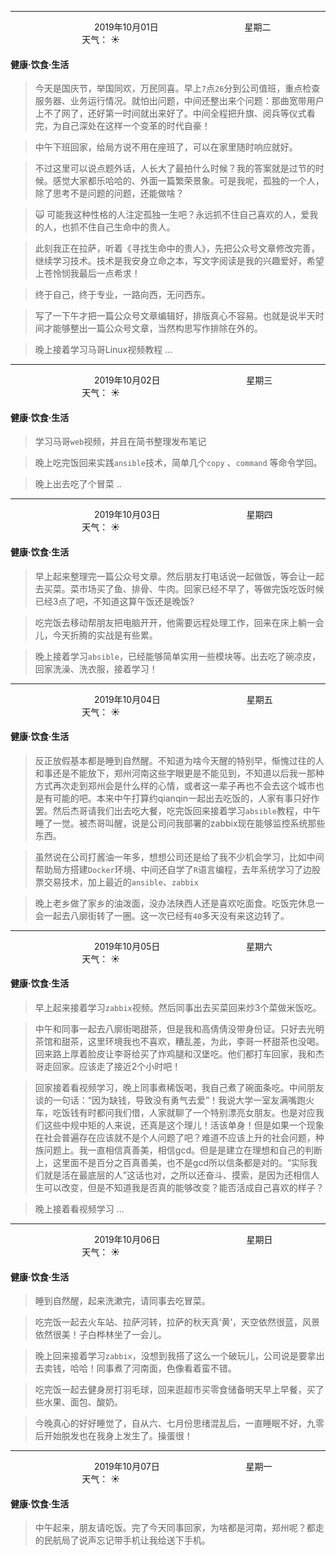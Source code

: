 ***
&nbsp;&nbsp;&nbsp;&nbsp;&nbsp;&nbsp;&nbsp;&nbsp;&nbsp;&nbsp;&nbsp;&nbsp;&nbsp;&nbsp;&nbsp;&nbsp;&nbsp;&nbsp;
&nbsp;&nbsp;&nbsp;&nbsp;&nbsp;&nbsp;&nbsp;&nbsp;&nbsp;&nbsp;&nbsp;&nbsp;&nbsp;&nbsp;           2019年10月01日
&nbsp;&nbsp;&nbsp;&nbsp;&nbsp;&nbsp;&nbsp;&nbsp;&nbsp;&nbsp;&nbsp;&nbsp;&nbsp;&nbsp;&nbsp;&nbsp;&nbsp;&nbsp;
&nbsp;&nbsp;&nbsp;&nbsp;&nbsp;&nbsp;&nbsp;&nbsp;&nbsp;&nbsp;&nbsp;&nbsp;&nbsp;&nbsp;                星期二
&nbsp;&nbsp;&nbsp;&nbsp;&nbsp;&nbsp;&nbsp;&nbsp;&nbsp;&nbsp;&nbsp;&nbsp;&nbsp;&nbsp;&nbsp;&nbsp;&nbsp;&nbsp;
&nbsp;&nbsp;&nbsp;&nbsp;&nbsp;&nbsp;&nbsp;&nbsp;&nbsp;&nbsp;&nbsp;&nbsp;&nbsp;&nbsp;&nbsp;&nbsp;&nbsp;&nbsp;
&nbsp;&nbsp;&nbsp;&nbsp;&nbsp;&nbsp;&nbsp;&nbsp;&nbsp;                                       天气： :sunny:


#### 健康·饮食·生活
>今天是国庆节，举国同欢，万民同喜。早上`7`点`26`分到公司值班，重点检查服务器、业务运行情况。就怕出问题，中间还整出来个问题：那曲宽带用户上不了网了，还好第一时间就出来好了。中间全程把升旗、阅兵等仪式看完，为自己深处在这样一个变革的时代自豪！

>中午下班回家，给局方说不用在座班了，可以在家里随时响应就好。

>不过这里可以说点题外话，人长大了最拍什么时候？我的答案就是过节的时候。感觉大家都乐哈哈的、外面一篇繁荣景象。可是我呢，孤独的一个人，除了思考不是问题的问题，还能做啥？

>:scream_cat: 可能我这种性格的人注定孤独一生吧？永远抓不住自己喜欢的人，爱我的人，也抓不住自己生命中的贵人。

>此刻我正在拉萨，听着《寻找生命中的贵人》，先把公众号文章修改完善，继续学习技术。技术是我安身立命之本，写文字阅读是我的兴趣爱好，希望上苍怜悯我最后一点希求！

>终于自己，终于专业，一路向西，无问西东。

>写了一下午才把一篇公众号文章编辑好，排版真心不容易。也就是说半天时间才能够整出一篇公众号文章，当然构思写作排除在外的。

>晚上接着学习马哥Linux视频教程 ...

***
&nbsp;&nbsp;&nbsp;&nbsp;&nbsp;&nbsp;&nbsp;&nbsp;&nbsp;&nbsp;&nbsp;&nbsp;&nbsp;&nbsp;&nbsp;&nbsp;&nbsp;&nbsp;
&nbsp;&nbsp;&nbsp;&nbsp;&nbsp;&nbsp;&nbsp;&nbsp;&nbsp;&nbsp;&nbsp;&nbsp;&nbsp;&nbsp;           2019年10月02日
&nbsp;&nbsp;&nbsp;&nbsp;&nbsp;&nbsp;&nbsp;&nbsp;&nbsp;&nbsp;&nbsp;&nbsp;&nbsp;&nbsp;&nbsp;&nbsp;&nbsp;&nbsp;
&nbsp;&nbsp;&nbsp;&nbsp;&nbsp;&nbsp;&nbsp;&nbsp;&nbsp;&nbsp;&nbsp;&nbsp;&nbsp;&nbsp;                星期三
&nbsp;&nbsp;&nbsp;&nbsp;&nbsp;&nbsp;&nbsp;&nbsp;&nbsp;&nbsp;&nbsp;&nbsp;&nbsp;&nbsp;&nbsp;&nbsp;&nbsp;&nbsp;
&nbsp;&nbsp;&nbsp;&nbsp;&nbsp;&nbsp;&nbsp;&nbsp;&nbsp;&nbsp;&nbsp;&nbsp;&nbsp;&nbsp;&nbsp;&nbsp;&nbsp;&nbsp;
&nbsp;&nbsp;&nbsp;&nbsp;&nbsp;&nbsp;&nbsp;&nbsp;&nbsp;                                       天气： :sunny:


#### 健康·饮食·生活
>学习马哥`web`视频，并且在简书整理发布笔记

>晚上吃完饭回来实践`ansible`技术，简单几个`copy` 、`command` 等命令学回。

>晚上出去吃了个冒菜 ..

***
&nbsp;&nbsp;&nbsp;&nbsp;&nbsp;&nbsp;&nbsp;&nbsp;&nbsp;&nbsp;&nbsp;&nbsp;&nbsp;&nbsp;&nbsp;&nbsp;&nbsp;&nbsp;
&nbsp;&nbsp;&nbsp;&nbsp;&nbsp;&nbsp;&nbsp;&nbsp;&nbsp;&nbsp;&nbsp;&nbsp;&nbsp;&nbsp;           2019年10月03日
&nbsp;&nbsp;&nbsp;&nbsp;&nbsp;&nbsp;&nbsp;&nbsp;&nbsp;&nbsp;&nbsp;&nbsp;&nbsp;&nbsp;&nbsp;&nbsp;&nbsp;&nbsp;
&nbsp;&nbsp;&nbsp;&nbsp;&nbsp;&nbsp;&nbsp;&nbsp;&nbsp;&nbsp;&nbsp;&nbsp;&nbsp;&nbsp;                星期四
&nbsp;&nbsp;&nbsp;&nbsp;&nbsp;&nbsp;&nbsp;&nbsp;&nbsp;&nbsp;&nbsp;&nbsp;&nbsp;&nbsp;&nbsp;&nbsp;&nbsp;&nbsp;
&nbsp;&nbsp;&nbsp;&nbsp;&nbsp;&nbsp;&nbsp;&nbsp;&nbsp;&nbsp;&nbsp;&nbsp;&nbsp;&nbsp;&nbsp;&nbsp;&nbsp;&nbsp;
&nbsp;&nbsp;&nbsp;&nbsp;&nbsp;&nbsp;&nbsp;&nbsp;&nbsp;                                       天气： :sunny:


#### 健康·饮食·生活
>早上起来整理完一篇公众号文章。然后朋友打电话说一起做饭，等会让一起去买菜。菜市场买了鱼、排骨、牛肉。回家已经不早了，等做完饭吃饭时候已经3点了吧，不知道这算午饭还是晚饭?

>吃完饭去移动帮朋友把电脑开开，他需要远程处理工作，回来在床上躺一会儿，今天折腾的实战是有些累。

>晚上接着学习`absible`，已经能够简单实用一些模块等。出去吃了碗凉皮，回家洗澡、洗衣服，接着学习！

***
&nbsp;&nbsp;&nbsp;&nbsp;&nbsp;&nbsp;&nbsp;&nbsp;&nbsp;&nbsp;&nbsp;&nbsp;&nbsp;&nbsp;&nbsp;&nbsp;&nbsp;&nbsp;
&nbsp;&nbsp;&nbsp;&nbsp;&nbsp;&nbsp;&nbsp;&nbsp;&nbsp;&nbsp;&nbsp;&nbsp;&nbsp;&nbsp;           2019年10月04日
&nbsp;&nbsp;&nbsp;&nbsp;&nbsp;&nbsp;&nbsp;&nbsp;&nbsp;&nbsp;&nbsp;&nbsp;&nbsp;&nbsp;&nbsp;&nbsp;&nbsp;&nbsp;
&nbsp;&nbsp;&nbsp;&nbsp;&nbsp;&nbsp;&nbsp;&nbsp;&nbsp;&nbsp;&nbsp;&nbsp;&nbsp;&nbsp;                星期五
&nbsp;&nbsp;&nbsp;&nbsp;&nbsp;&nbsp;&nbsp;&nbsp;&nbsp;&nbsp;&nbsp;&nbsp;&nbsp;&nbsp;&nbsp;&nbsp;&nbsp;&nbsp;
&nbsp;&nbsp;&nbsp;&nbsp;&nbsp;&nbsp;&nbsp;&nbsp;&nbsp;&nbsp;&nbsp;&nbsp;&nbsp;&nbsp;&nbsp;&nbsp;&nbsp;&nbsp;
&nbsp;&nbsp;&nbsp;&nbsp;&nbsp;&nbsp;&nbsp;&nbsp;&nbsp;                                       天气： :sunny:


#### 健康·饮食·生活

>反正放假基本都是睡到自然醒。不知道为啥今天醒的特别早，惭愧过往的人和事还是不能放下，郑州河南这些字眼更是不能见到，不知道以后我一那种方式再次走到郑州会是什么样的心情，或者这一辈子再也不会去这个城市也是有可能的吧。本来中午打算约qianqin一起出去吃饭的，人家有事只好作罢。然后杰哥请我们出去吃大餐，吃完饭回来接着学习`absible`教程，中午睡了一觉。被杰哥叫醒，说是公司问我部署的zabbix现在能够监控系统那些东西。

>虽然说在公司打酱油一年多，想想公司还是给了我不少机会学习，比如中间帮助局方搭建`Docker`环境、中间还自学了`R`语言编程，去年系统学习了边股票交易技术，加上最近的`ansible`、`zabbix`

>晚上老乡做了家乡的油泼面，没办法陕西人还是喜欢吃面食。吃饭完休息一会一起去八廓街转了一圈。这一次已经有`40`多天没有来这边转了。


***
&nbsp;&nbsp;&nbsp;&nbsp;&nbsp;&nbsp;&nbsp;&nbsp;&nbsp;&nbsp;&nbsp;&nbsp;&nbsp;&nbsp;&nbsp;&nbsp;&nbsp;&nbsp;
&nbsp;&nbsp;&nbsp;&nbsp;&nbsp;&nbsp;&nbsp;&nbsp;&nbsp;&nbsp;&nbsp;&nbsp;&nbsp;&nbsp;           2019年10月05日
&nbsp;&nbsp;&nbsp;&nbsp;&nbsp;&nbsp;&nbsp;&nbsp;&nbsp;&nbsp;&nbsp;&nbsp;&nbsp;&nbsp;&nbsp;&nbsp;&nbsp;&nbsp;
&nbsp;&nbsp;&nbsp;&nbsp;&nbsp;&nbsp;&nbsp;&nbsp;&nbsp;&nbsp;&nbsp;&nbsp;&nbsp;&nbsp;                星期六
&nbsp;&nbsp;&nbsp;&nbsp;&nbsp;&nbsp;&nbsp;&nbsp;&nbsp;&nbsp;&nbsp;&nbsp;&nbsp;&nbsp;&nbsp;&nbsp;&nbsp;&nbsp;
&nbsp;&nbsp;&nbsp;&nbsp;&nbsp;&nbsp;&nbsp;&nbsp;&nbsp;&nbsp;&nbsp;&nbsp;&nbsp;&nbsp;&nbsp;&nbsp;&nbsp;&nbsp;
&nbsp;&nbsp;&nbsp;&nbsp;&nbsp;&nbsp;&nbsp;&nbsp;&nbsp;                                       天气： :sunny:

#### 健康·饮食·生活
>早上起来接着学习`zabbix`视频。然后同事出去买菜回来炒3个菜做米饭吃。

>中午和同事一起去八廓街喝甜茶，但是我和高倩倩没带身份证。只好去光明茶馆和甜茶，这里环境我也不喜欢，糟乱差，为此，李哥一杯甜茶也没喝。回来路上厚着脸皮让李哥给买了炸鸡腿和汉堡吃。他们都打车回家，我和杰哥走回家。应该走了接近2个小时吧！

>回家接着看视频学习，晚上同事煮稀饭喝，我自己煮了碗面条吃。中间朋友谈的一句话：“因为缺钱，导致没有勇气去爱”！我说大学一室友满嘴跑火车，吃饭钱有时都问我们借，人家就聊了一个特别漂亮女朋友。也是对应我们这些中规中矩的人来说，还真是这个理儿！活该单身！但是如果一个现象在社会普遍存在应该就不是个人问题了吧？难道不应该上升的社会问题，种族问题上。我一直相信真善美，相信gcd。但是是建立在理想和自己的判断上，这里面不是百分之百真善美，也不是gcd所以信条都是对的。“实际我们就是活在最底层的人”这话也对，之所以还奋斗、摸索，是因为还相信人生可以改变，但是不知道我是否真的能够改变？能否活成自己喜欢的样子？

>晚上接着看视频学习 ... 

***
&nbsp;&nbsp;&nbsp;&nbsp;&nbsp;&nbsp;&nbsp;&nbsp;&nbsp;&nbsp;&nbsp;&nbsp;&nbsp;&nbsp;&nbsp;&nbsp;&nbsp;&nbsp;
&nbsp;&nbsp;&nbsp;&nbsp;&nbsp;&nbsp;&nbsp;&nbsp;&nbsp;&nbsp;&nbsp;&nbsp;&nbsp;&nbsp;           2019年10月06日
&nbsp;&nbsp;&nbsp;&nbsp;&nbsp;&nbsp;&nbsp;&nbsp;&nbsp;&nbsp;&nbsp;&nbsp;&nbsp;&nbsp;&nbsp;&nbsp;&nbsp;&nbsp;
&nbsp;&nbsp;&nbsp;&nbsp;&nbsp;&nbsp;&nbsp;&nbsp;&nbsp;&nbsp;&nbsp;&nbsp;&nbsp;&nbsp;                星期日
&nbsp;&nbsp;&nbsp;&nbsp;&nbsp;&nbsp;&nbsp;&nbsp;&nbsp;&nbsp;&nbsp;&nbsp;&nbsp;&nbsp;&nbsp;&nbsp;&nbsp;&nbsp;
&nbsp;&nbsp;&nbsp;&nbsp;&nbsp;&nbsp;&nbsp;&nbsp;&nbsp;&nbsp;&nbsp;&nbsp;&nbsp;&nbsp;&nbsp;&nbsp;&nbsp;&nbsp;
&nbsp;&nbsp;&nbsp;&nbsp;&nbsp;&nbsp;&nbsp;&nbsp;&nbsp;                                       天气： :sunny:

#### 健康·饮食·生活
>睡到自然醒，起来洗漱完，请同事去吃冒菜。

>吃完饭一起去火车站、拉萨河转，拉萨的秋天真‘黄’，天空依然很蓝，风景依然很美！子白桦林坐了一会儿。

>晚上回来接着学习`zabbix`，没想到我搭了这么一个破玩儿，公司说是要拿出去卖钱，哈哈！同事煮了河南面，色像看着蛮不错。

>吃完饭一起去健身房打羽毛球，回来逛超市买零食储备明天早上早餐，买了些水果、面包、酸奶。

>今晚真心的好好睡觉了，自从六、七月份思绪混乱后，一直睡眠不好，九零后开始脱发也在我身上发生了。操蛋很！

***
&nbsp;&nbsp;&nbsp;&nbsp;&nbsp;&nbsp;&nbsp;&nbsp;&nbsp;&nbsp;&nbsp;&nbsp;&nbsp;&nbsp;&nbsp;&nbsp;&nbsp;&nbsp;
&nbsp;&nbsp;&nbsp;&nbsp;&nbsp;&nbsp;&nbsp;&nbsp;&nbsp;&nbsp;&nbsp;&nbsp;&nbsp;&nbsp;           2019年10月07日
&nbsp;&nbsp;&nbsp;&nbsp;&nbsp;&nbsp;&nbsp;&nbsp;&nbsp;&nbsp;&nbsp;&nbsp;&nbsp;&nbsp;&nbsp;&nbsp;&nbsp;&nbsp;
&nbsp;&nbsp;&nbsp;&nbsp;&nbsp;&nbsp;&nbsp;&nbsp;&nbsp;&nbsp;&nbsp;&nbsp;&nbsp;&nbsp;                星期一
&nbsp;&nbsp;&nbsp;&nbsp;&nbsp;&nbsp;&nbsp;&nbsp;&nbsp;&nbsp;&nbsp;&nbsp;&nbsp;&nbsp;&nbsp;&nbsp;&nbsp;&nbsp;
&nbsp;&nbsp;&nbsp;&nbsp;&nbsp;&nbsp;&nbsp;&nbsp;&nbsp;&nbsp;&nbsp;&nbsp;&nbsp;&nbsp;&nbsp;&nbsp;&nbsp;&nbsp;
&nbsp;&nbsp;&nbsp;&nbsp;&nbsp;&nbsp;&nbsp;&nbsp;&nbsp;                                       天气： :sunny:

#### 健康·饮食·生活

>中午起来，朋友请吃饭。完了今天同事回家，为啥都是河南，郑州呢？都走的民航局了说声忘记带手机让我给送下手机。

>









